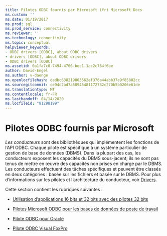 ```yaml
---
title: Pilotes ODBC fournis par Microsoft (fr) Microsoft Docs
ms.custom: ''
ms.date: 01/19/2017
ms.prod: sql
ms.prod_service: connectivity
ms.reviewer: ''
ms.technology: connectivity
ms.topic: conceptual
helpviewer_keywords:
- ODBC drivers [ODBC], about ODBC drivers
- drivers [ODBC], about ODBC drivers
- ODBC drivers [ODBC]
ms.assetid: 0a1fa7c0-7494-4706-bec1-1ac2c764f6be
author: David-Engel
ms.author: v-daenge
ms.openlocfilehash: dadbc638219803562ef376a44abb37e9f85802cc
ms.sourcegitcommit: ce94c2ad7a50945481172782c270b5b0206e61de
ms.translationtype: MT
ms.contentlocale: fr-FR
ms.lasthandoff: 04/14/2020
ms.locfileid: "81298199"
---
```

# <a name="microsoft-supplied-odbc-drivers"></a>Pilotes ODBC fournis par Microsoft
*Les conducteurs* sont des bibliothèques qui implémentent les fonctions de l’API ODBC. Chaque pilote est spécifique à un système particulier de gestion de base de données (DBMS). Dans la plupart des cas, les conducteurs exposent les capacités du DBMS sous-jacent; ils ne sont pas tenus de mettre en œuvre des capacités non prises en charge par le DBMS. Les conducteurs effectuent des tâches spécifiques et peuvent être classés en deux catégories : basée sur les fichiers et basée sur le DBMS. Pour plus d’informations sur les pilotes et l’architecture du conducteur, voir [Drivers](../../odbc/reference/drivers.md).  
  
 Cette section contient les rubriques suivantes :  
  
-   [Utilisation d’applications 16 bits et 32 bits avec des pilotes 32 bits](../../odbc/microsoft/using-16-bit-and-32-bit-applications-with-32-bit-drivers.md)  
  
-   [Pilotes Microsoft ODBC pour les bases de données de poste de travail](../../odbc/microsoft/microsoft-odbc-desktop-database-drivers.md)  
  
-   [Pilote ODBC pour Oracle](../../odbc/microsoft/odbc-driver-for-oracle.md)  
  
-   [Pilote ODBC Visual FoxPro](../../odbc/microsoft/visual-foxpro-odbc-driver.md)

